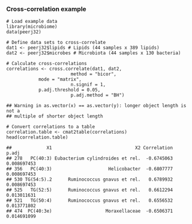 ### Cross-correlation example

    # Load example data
    library(microbiome)
    data(peerj32)

    # Define data sets to cross-correlate
    dat1 <- peerj32$lipids # Lipids (44 samples x 389 lipids)
    dat2 <- peerj32$microbes # Microbiota (44 samples x 130 bacteria)

    # Calculate cross-correlations
    correlations <- cross.correlate(dat1, dat2, 
                            method = "bicor", 
                mode = "matrix", 
                            n.signif = 1, 
                p.adj.threshold = 0.05, 
                            p.adj.method = "BH")

    ## Warning in as.vector(x) == as.vector(y): longer object length is not a
    ## multiple of shorter object length

    # Convert correlations to a table
    correlation.table <- cmat2table(correlations)
    head(correlation.table)

    ##             X1                               X2 Correlation       p.adj
    ## 278   PC(40:3) Eubacterium cylindroides et rel.  -0.6745063 0.008697453
    ## 356   PC(40:3)                     Helicobacter  -0.6807777 0.008697453
    ## 530 TG(54:5).2      Ruminococcus gnavus et rel.   0.6789932 0.008697453
    ## 525   TG(52:5)      Ruminococcus gnavus et rel.   0.6612294 0.013011631
    ## 521   TG(50:4)      Ruminococcus gnavus et rel.   0.6556532 0.013771802
    ## 474  PC(40:3e)                    Moraxellaceae  -0.6506371 0.014691099
